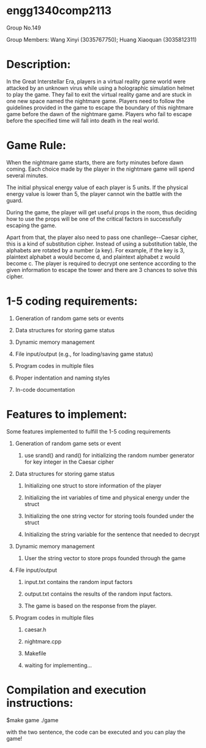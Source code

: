 # engg1340comp2113

Group No.149 

Group Members: Wang Xinyi (3035767750); Huang Xiaoquan (3035812311)

# Description:
In the Great Interstellar Era, players in a virtual reality game world were attacked by an unknown virus while using a holographic simulation helmet to play the game. They fail to exit the virtual reality game and are stuck in one new space named the nightmare game.  Players need to follow the guidelines provided in the game to escape the boundary of this nightmare game before the dawn of the nightmare game. Players who fail to escape before the specified time will fall into death in the real world.

# Game Rule:
When the nightmare game starts, there are forty minutes before dawn coming. Each choice made by the player in the nightmare game will spend several minutes. 

The initial physical energy value of each player is 5 units. If the physical energy value is lower than 5, the player cannot win the battle with the guard. 

During the game, the player will get useful props in the room, thus deciding how to use the props will be one of the critical factors in successfully escaping the game.

Apart from that, the player also need to pass one chanllege--Caesar cipher, this is a kind of substitution cipher. Instead of using a substitution table, the alphabets are rotated by a number (a key). For example, if the key is 3, plaintext alphabet a would become d, and plaintext alphabet z would become c. The player is required to decrypt one sentence according to the given information to escape the tower and there are 3 chances to solve this cipher.

# 1-5 coding requirements:

1. Generation of random game sets or events

2. Data structures for storing game status

3. Dynamic memory management

4. File input/output (e.g., for loading/saving game status)

5. Program codes in multiple files

6. Proper indentation and naming styles

7. In-code documentation

# Features to implement:
Some features implemented to fulfill the 1-5 coding requirements

1. Generation of random game sets or event

   1. use srand() and rand() for initializing the random number generator for key integer in the Caesar cipher

2. Data structures for storing game status

   1. Initializing one struct to store information of the player

   2. Initializing the int variables of time and physical energy under the struct 

   3. Initializing the one string vector for storing tools founded under the struct

   4. Initializing the string variable for the sentence that needed to decrypt

3. Dynamic memory management

   1. User the string vector to store props founded through the game

4. File input/output 

   1. input.txt contains the random input factors

   2. output.txt contains the results of the random input factors.
   
   3. The game is based on the response from the player.

5. Program codes in multiple files

   1. caesar.h
   
   2. nightmare.cpp

   3. Makefile

   4. waiting for implementing...

# Compilation and execution instructions:

$make game
./game

with the two sentence, the code can be executed and you can play the game!
